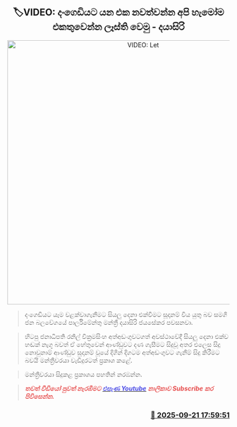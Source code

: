 <p align='center'><b><h2 align='center' title='VIDEO: Let's all get ready to come together to stop going to the dump - Dayasiri'>🏷VIDEO: දංගෙඩියට යන එක නවත්වන්න අපි හැමෝම එකතුවෙන්න ලෑස්ති වෙමු - දයාසිරි</h2></b></p>
<p align='center'><img src='https://helakuru.sgp1.cdn.digitaloceanspaces.com/esana/images/lib/dayasiri-nik.jpg' width='600' alt='VIDEO: Let's all get ready to come together to stop going to the dump - Dayasiri'></p>

> දංගෙඩියට යෑම වළක්වාගැනීමට සියලු දෙනා එක්වීමට සූදානම් විය යුතු බව සමගි ජන බලවේගයේ පාර්ලිමේන්තු මන්ත්‍රී දයාසිරි ජයසේකර පවසනවා.

> හිටපු ජනාධිපති රනිල් වික්‍රමසිංහ අත්අඩංගුවටගත් අවස්ථාවේදී සියලු දෙනා එක්ව හඬක් නැගූ බවත් ඒ හේතුවෙන් ආණ්ඩුවට දණ ගැසීමට සිදුවූ අතර එලෙස සිදු නොවුනාම් ආණ්ඩුව සූදානම් වූයේ දිගින් දිගටම අත්අඩංගුවට ගැනීම් සිදු කිරීමට බවයි මන්ත්‍රීවරයා වැඩිදුරටත් ප්‍රකාශ කළේ.

> මන්ත්‍රීවරයා සිදුකළ ප්‍රකාශය පහතින් නරඹන්න.

> <span style='color:#e64d4d'><em><strong>තවත් වීඩියෝ පුවත් නැරඹීමට </strong></em></span><a href='https://youtube.com/@esanamedia?si=UZCWEZmqFcpzlvdV'><span style='color:#4d4de6'><em><strong>එසැණ Youtube</strong></em></span></a><span style='color:#e64d4d'><em><strong> නාලිකාව Subscribe කර පිවිසෙන්න.</strong></em></span>



<h3 align='right'><a href='https://www.helakuru.lk/esana/p/113838/'>📅 2025-09-21 17:59:51</a></h3>
